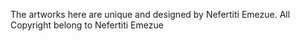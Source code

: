 The artworks here are unique and designed by Nefertiti Emezue.
All Copyright belong to Nefertiti Emezue
